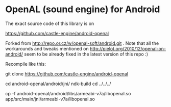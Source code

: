 # OpenAL (sound engine) for Android

The exact source code of this library is on

  https://github.com/castle-engine/android-openal

Forked from http://repo.or.cz/w/openal-soft/android.git .
Note that all the workarounds and tweaks mentioned on
http://pielot.org/2010/12/openal-on-android/
seem to be already fixed in the latest version of this repo :)

Recompile like this:

  git clone https://github.com/castle-engine/android-openal

  cd android-openal/android/jni/
  ndk-build
  cd ../../../

  cp -f android-openal/android/libs/armeabi-v7a/libopenal.so \
    app/src/main/jni/armeabi-v7a/libopenal.so
